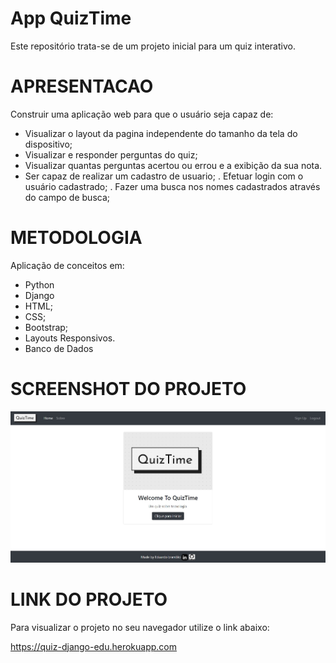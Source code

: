 # App QuizTime
Este repositório trata-se de um projeto inicial para um quiz interativo.

# APRESENTACAO
Construir uma aplicação web para que o usuário seja capaz de:
- Visualizar o layout da pagina independente do tamanho da tela do dispositivo;
- Visualizar e responder perguntas do quiz;
- Visualizar quantas perguntas acertou ou errou e a exibição da sua nota.
- Ser capaz de realizar um cadastro de usuario;
. Efetuar login com o usuário cadastrado;
. Fazer uma busca nos nomes cadastrados através do campo de busca;

# METODOLOGIA
Aplicação de conceitos em:
- Python
- Django
- HTML;
- CSS;
- Bootstrap;
- Layouts Responsivos.
- Banco de Dados

# SCREENSHOT DO PROJETO

![Screenshot](./screenshot/screenshot.jpg)

# LINK DO PROJETO
Para visualizar o projeto no seu navegador utilize o link abaixo:

https://quiz-django-edu.herokuapp.com
